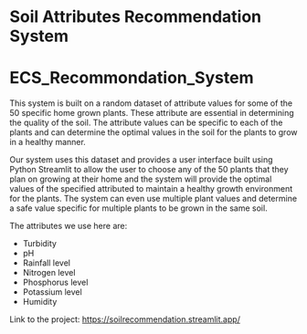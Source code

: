 # Soil Attributes Recommendation System
# ECS_Recommondation_System
This system is built on a random dataset of attribute values for some of the 50 specific home grown plants. These attribute are essential in determining the quality of the soil. The attribute values can be specific to each of the plants and can determine the optimal values in the soil for the plants to grow in a healthy manner.

Our system uses this dataset and provides a user interface built using Python Streamlit to allow the user to choose any of the 50 plants that they plan on growing at their home and the system will provide the optimal values of the specified attributed to maintain a healthy growth environment for the plants. The system can even use multiple plant values and determine a safe value specific for multiple plants to be grown in the same soil.

The attributes we use here are:
- Turbidity
- pH
- Rainfall level
- Nitrogen level
- Phosphorus level
- Potassium level
- Humidity

Link to the project:
https://soilrecommendation.streamlit.app/



